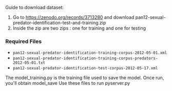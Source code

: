 Guide to download dataset:
1. Go to https://zenodo.org/records/3713280 and download  pan12-sexual-predator-identification-test-and-training.zip
2. Inside the zip are two zips : one for training and one for testing
### Required Files
- `pan12-sexual-predator-identification-training-corpus-2012-05-01.xml`  
- `pan12-sexual-predator-identification-training-corpus-predators-2012-05-01.txt`  
- `pan12-sexual-predator-identification-test-corpus-2012-05-17.xml`  

The model_training.py is the training file used to save the model. Once run, you'll obtain model_save
Use these files to run pyserver.py
